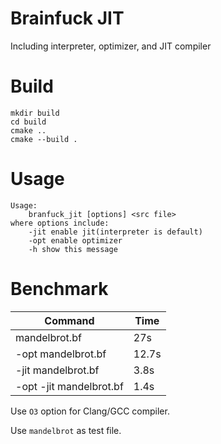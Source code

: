 # Brainfuck JIT

Including interpreter, optimizer, and JIT compiler

# Build

```shell
mkdir build
cd build
cmake ..
cmake --build .
```

# Usage

```
Usage:
    branfuck_jit [options] <src file>
where options include:
    -jit enable jit(interpreter is default)
    -opt enable optimizer
    -h show this message
```

# Benchmark

| Command                 | Time  |
| ----------------------- | ----- |
| mandelbrot.bf           | 27s   |
| -opt mandelbrot.bf      | 12.7s |
| -jit mandelbrot.bf      | 3.8s  |
| -opt -jit mandelbrot.bf | 1.4s  |

Use `O3` option for Clang/GCC compiler.

Use `mandelbrot` as test file.


